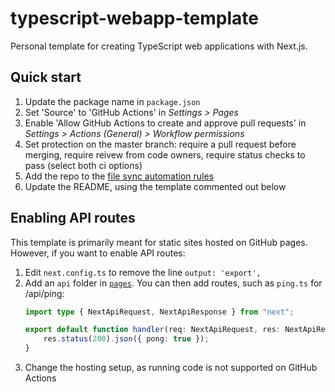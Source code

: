 # typescript-webapp-template

Personal template for creating TypeScript web applications with Next.js.

## Quick start

1. Update the package name in `package.json`
2. Set 'Source' to 'GitHub Actions' in _Settings > Pages_
3. Enable 'Allow GitHub Actions to create and approve pull requests' in _Settings > Actions (General) > Workflow permissions_
4. Set protection on the master branch: require a pull request before merging, require reivew from code owners, require status checks to pass (select both ci options)
5. Add the repo to the [file sync automation rules](https://github.com/domdomegg/domdomegg/blob/master/.github/workflows/repo-file-sync.yaml)
6. Update the README, using the template commented out below

## Enabling API routes

This template is primarily meant for static sites hosted on GitHub pages. However, if you want to enable API routes:

1. Edit `next.config.ts` to remove the line `output: 'export',`
2. Add an `api` folder in [`pages`](./src/pages). You can then add routes, such as `ping.ts` for /api/ping:
    ```ts
    import type { NextApiRequest, NextApiResponse } from "next";
    
    export default function handler(req: NextApiRequest, res: NextApiResponse<{ pong: true }>) {
        res.status(200).json({ pong: true });
    }
    ```
3. Change the hosting setup, as running code is not supported on GitHub Actions

<!--

# TODO: name of webapp [(view live)](https://adamjones.me/TODO-webapp-name/)

TODO: A short description of what the webapp does, explaining why people might want to use it.

TODO: A screenshot of the app

## Contributing

Pull requests are welcomed on GitHub! To get started:

1. Install Git and Node.js
2. Clone the repository
3. Install dependencies with `npm install`
4. Run the app with `npm start`
5. Run `npm run test` to run tests
6. Build with `npm run build`

## Releases

Commits to the master branch are automatically published to GitHub Pages.

-->
